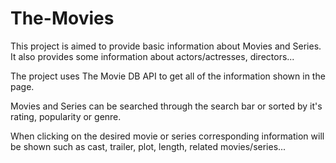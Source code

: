 # The-Movies

This project is aimed to provide basic information about Movies and Series. It also provides some information about actors/actresses, directors...

The project uses The Movie DB API to get all of the information shown in the page.

Movies and Series can be searched through the search bar or sorted by it's rating, popularity or genre.

When clicking on the desired movie or series corresponding information will be shown such as cast, trailer, plot, length, related movies/series...
